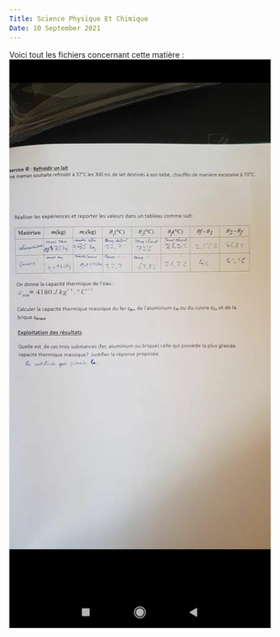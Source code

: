 ```yaml
---
Title: Science Physique Et Chimique
Date: 10 September 2021
---
```

Voici tout les fichiers concernant cette matière :
![](./capture.jpg)
